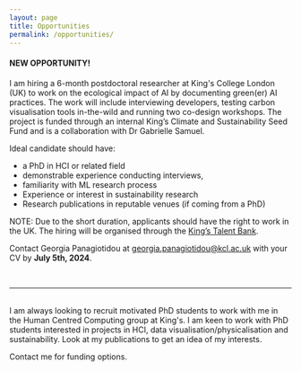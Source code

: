 ```yaml
---
layout: page
title: Opportunities
permalink: /opportunities/
---
```


#### **NEW OPPORTUNITY!**

I am hiring a 6-month postdoctoral researcher at King's College London (UK) to work on the ecological impact of AI by documenting green(er) AI practices. The work will include interviewing developers, testing carbon visualisation tools in-the-wild and running two co-design workshops. The project is funded through an internal King’s Climate and Sustainability Seed Fund and is a collaboration with Dr Gabrielle Samuel.

Ideal candidate should have: 
- a PhD in HCI or related field
- demonstrable experience conducting interviews, 
- familiarity with ML research process 
- Experience or interest in sustainability research
- Research publications in reputable venues (if coming from a PhD)

NOTE: Due to the short duration, applicants should have the right to work in the UK. The hiring will be organised through the [King’s Talent Bank](https://www.directtemping.com/jobs/show/15620/hci-postdoc-researcher).

Contact Georgia Panagiotidou at georgia.panagiotidou@kcl.ac.uk with your CV by **July 5th, 2024**. 

<br>
<hr>
<br>
I am always looking to recruit motivated PhD students to work with me in the Human Centred Computing group at King's. I am keen to work with PhD students interested in projects in HCI, data visualisation/physicalisation and sustainability. Look at my publications to get an idea of my interests.

Contact me for funding options.
